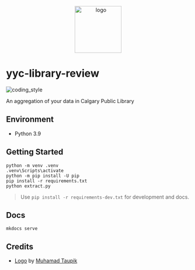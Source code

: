 <div align="center">
    <img src="https://cdn3.iconfinder.com/data/icons/back-to-schools/120/Books_2-512.png" alt="logo" height="128">
</div>

# yyc-library-review

![coding_style](https://img.shields.io/badge/code%20style-black-000000.svg)

An aggregation of your data in Calgary Public Library

## Environment

- Python 3.9

## Getting Started

    python -m venv .venv
    .venv\Scripts\activate
    python -m pip install -U pip
    pip install -r requirements.txt
    python extract.py

> Use `pip install -r requirements-dev.txt` for development and docs.

## Docs

    mkdocs serve

## Credits

- [Logo][1] by [Muhamad Taupik][2]

[1]: https://www.iconfinder.com/icons/9554577/books_education_school_learning_study_book_science_laboratory_chemistry_icon
[2]: https://www.iconfinder.com/moudesain
